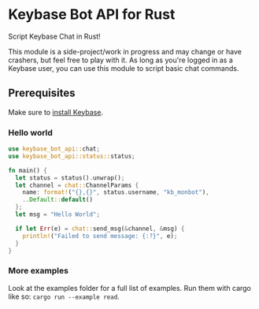 # Keybase Bot API for Rust

Script Keybase Chat in Rust!

This module is a side-project/work in progress and may change or have crashers, but feel free to play with it. As long as you're logged in as a Keybase user, you can use this module to script basic chat commands.

## Prerequisites

Make sure to [install Keybase](https://keybase.io/download).

### Hello world

```rust
use keybase_bot_api::chat;
use keybase_bot_api::status::status;

fn main() {
  let status = status().unwrap();
  let channel = chat::ChannelParams {
    name: format!("{},{}", status.username, "kb_monbot"),
    ..Default::default()
  };
  let msg = "Hello World";

  if let Err(e) = chat::send_msg(&channel, &msg) {
    println!("Failed to send message: {:?}", e);
  }
}
```

### More examples

Look at the examples folder for a full list of examples. Run them with cargo like so: `cargo run --example read`.

